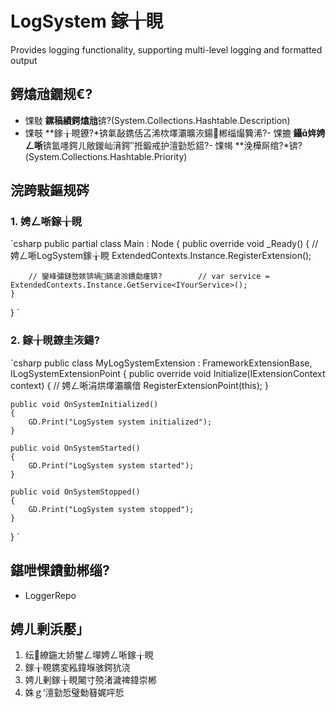 ﻿# LogSystem 鎵╁睍

Provides logging functionality, supporting multi-level logging and formatted output

## 鍔熻兘鐗规€?
- 馃敡 **鏍稿績鍔熻兘**锛?(System.Collections.Hashtable.Description)
- 馃攲 **鎵╁睍鐐?*锛氭敮鎸佸叾浠栨墿灞曠洃鍚郴缁熶簨浠?- 馃摝 **鑷姩娉ㄥ唽**锛氳嚜鍔ㄦ敞鍐屾湇鍔″拰鍛戒护澶勭悊鍣?- 馃幆 **浼樺厛绾?*锛?(System.Collections.Hashtable.Priority)

## 浣跨敤鏂规硶

### 1. 娉ㄥ唽鎵╁睍

`csharp
public partial class Main : Node
{
    public override void _Ready()
    {
        // 娉ㄥ唽LogSystem鎵╁睍
        ExtendedContexts.Instance.RegisterExtension<LogSystemExtension>();
        
        // 鑾峰彇鏈嶅姟锛堝鏋滄湁鐨勮瘽锛?        // var service = ExtendedContexts.Instance.GetService<IYourService>();
    }
}
`

### 2. 鎵╁睍鐐圭洃鍚?
`csharp
public class MyLogSystemExtension : FrameworkExtensionBase, ILogSystemExtensionPoint
{
    public override void Initialize(IExtensionContext context)
    {
        // 娉ㄥ唽涓烘墿灞曠偣
        RegisterExtensionPoint<ILogSystemExtensionPoint>(this);
    }
    
    public void OnSystemInitialized()
    {
        GD.Print("LogSystem system initialized");
    }
    
    public void OnSystemStarted()
    {
        GD.Print("LogSystem system started");
    }
    
    public void OnSystemStopped()
    {
        GD.Print("LogSystem system stopped");
    }
}
`

## 鍖呭惈鐨勭郴缁?
- LoggerRepo


## 娉ㄦ剰浜嬮」

1. 纭繚鍦ㄤ娇鐢ㄥ墠娉ㄥ唽鎵╁睍
2. 鎵╁睍鎸変紭鍏堢骇鍔犺浇
3. 娉ㄦ剰鎵╁睍闂寸殑渚濊禆鍏崇郴
4. 姝ｇ‘澶勭悊璧勬簮娓呯悊
